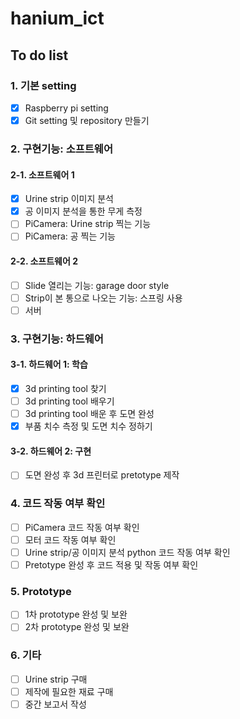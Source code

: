 # hanium_ict

## To do list
### 1. 기본 setting
- [x] Raspberry pi setting
- [x] Git setting 및 repository 만들기

### 2. 구현기능: 소프트웨어
#### 2-1. 소프트웨어 1
- [x] Urine strip 이미지 분석
- [x] 공 이미지 분석을 통한 무게 측정
- [ ] PiCamera: Urine strip 찍는 기능
- [ ] PiCamera: 공 찍는 기능
#### 2-2. 소프트웨어 2
- [ ] Slide 열리는 기능: garage door style
- [ ] Strip이 본 통으로 나오는 기능: 스프링 사용
- [ ] 서버 

### 3. 구현기능: 하드웨어
#### 3-1. 하드웨어 1: 학습
- [x] 3d printing tool 찾기
- [ ] 3d printing tool 배우기
- [ ] 3d printing tool 배운 후 도면 완성
- [x] 부품 치수 측정 및 도면 치수 정하기
#### 3-2. 하드웨어 2: 구현
- [ ] 도면 완성 후 3d 프린터로 pretotype 제작

### 4. 코드 작동 여부 확인
- [ ] PiCamera 코드 작동 여부 확인
- [ ] 모터 코드 작동 여부 확인
- [ ] Urine strip/공 이미지 분석 python 코드 작동 여부 확인
- [ ] Pretotype 완성 후 코드 적용 및 작동 여부 확인

### 5. Prototype
- [ ] 1차 prototype 완성 및 보완
- [ ] 2차 prototype 완성 및 보완

### 6. 기타
- [ ] Urine strip 구매
- [ ] 제작에 필요한 재료 구매
- [ ] 중간 보고서 작성
